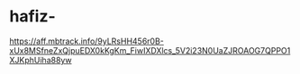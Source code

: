 # hafiz-
https://aff.mbtrack.info/9yLRsHH456r0B-xUx8MSfneZxQjpuEDX0kKgKm_FiwIXDXlcs_5V2i23N0UaZJROAOG7QPPO1XJKphUiha88yw
